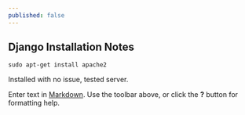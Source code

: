 ```yaml
---
published: false
---
```


## Django Installation Notes

	sudo apt-get install apache2

Installed with no issue, tested server.

Enter text in [Markdown](http://daringfireball.net/projects/markdown/). Use the toolbar above, or click the **?** button for formatting help.
